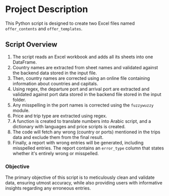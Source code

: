 # Project Description

This Python script is designed to create two Excel files named `offer_contents` and `offer_templates`.

## Script Overview

1. The script reads an Excel workbook and adds all its sheets into one DataFrame.
2. Country names are extracted from sheet names and validated against the backend data stored in the input file.
3. Then, country names are corrected using an online file containing information about countries and capitals.
4. Using regex, the departure port and arrival port are extracted and validated against port data stored in the backend file stored in the input folder.
5. Any misspelling in the port names is corrected using the `fuzzywuzzy` module.
6. Price and trip type are extracted using regex.
7. A function is created to translate numbers into Arabic script, and a dictionary with languages and price scripts is created.
8. The code will fetch any wrong (country or ports) mentioned in the trips data and exclude them from the final result.
9. Finally, a report with wrong entries will be generated, including misspelled entries. The report contains an `error_type` column that states whether it's entirely wrong or misspelled.

### Objective
The primary objective of this script is to meticulously clean and validate data, ensuring utmost accuracy, while also providing users with informative insights regarding any erroneous entries.